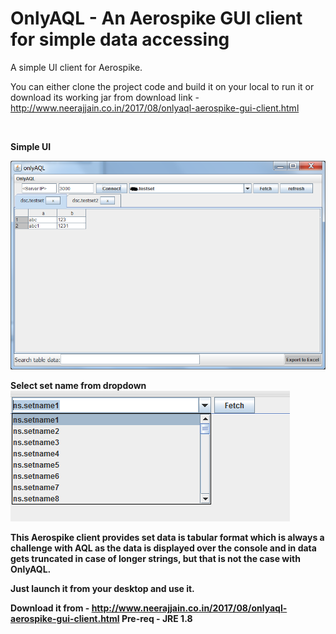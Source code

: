 # OnlyAQL - An Aerospike GUI client for simple data accessing


A simple UI client for Aerospike.

You can either clone the project code and build it on your local to run it or download its working jar from download link -
http://www.neerajjain.co.in/2017/08/onlyaql-aerospike-gui-client.html


                
 
 <b>Simple UI<b><br>
 
![Alt text](img/Only%20AQL.png?raw=true "Optional Title")


<b>Select set name from dropdown<b><br>
![Alt text](img/Set%20Selector.png?raw=true "Optional Title")

This Aerospike client provides set data is tabular format which is always a challenge with AQL as the data is displayed over the console and in data gets truncated in case of longer strings, but that is not the case with OnlyAQL. 

Just launch it from your desktop and use it.

Download it from - http://www.neerajjain.co.in/2017/08/onlyaql-aerospike-gui-client.html
Pre-req - JRE 1.8

